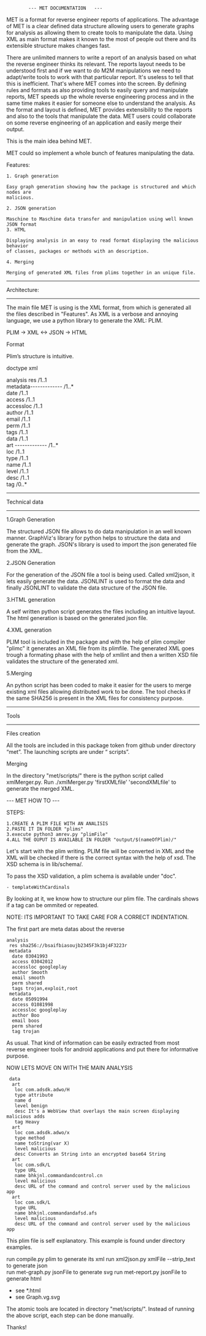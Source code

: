 			---	MET DOCUMENTATION	---


MET is a format for reverse engineer reports of applications. The advantage of MET is a clear defined data structure allowing users to generate graphs for analysis as allowing them to create tools to manipulate the data. Using XML as main format makes it known to the most of people out there and its extensible structure makes changes fast.

There are unlimited manners to write a report of an analysis based on what the reverse
engineer thinks its relevant. The reports layout needs to be understood first and if 
we want to do M2M manipulations we need to adapt/write tools to work with that 
particular report. It's useless to tell that this is inefficient. That's where MET
comes into the screen. By defining rules and formats as also providing tools to easily
query and manipulate reports, MET speeds up the whole reverse engineering process and 
in the same time makes it easier for someone else to understand the analysis. As the
format and layout is defined, MET provides extensibility to the reports and also to the tools that manipulate the data. MET users could collaborate on some reverse engineering of an application and easily merge their output.

This is the main idea behind MET.

MET could so implement a whole bunch of features manipulating the data.

Features:

	1. Graph generation
	
	Easy graph generation showing how the package is structured and which nodes are
	malicious.

	2. JSON generation
	
	Maschine to Maschine data transfer and manipulation using well known JSON format	
	3. HTML 

	Displaying analysis in an easy to read format displaying the malicious behavior 	
	of classes, packages or methods with an description.

	4. Merging

	Merging of generated XML files from plims together in an unique file.

______________
Architecture:
______________

The main file MET is using is the XML format, from which is generated all the files
described in "Features". As XML is a verbose and annoying language, we use a python library to generate the XML: PLIM.

PLIM -> XML <-> JSON -> HTML

Format

Plim’s structure is intuitive.
 
doctype xml

analysis
 res			/1..1  
 metadata-------------	/1..*  
  date			/1..1  
  access 		/1..1  
  accessloc 		/1..1  
  author 		/1..1  
  email 		/1..1  
  perm			/1..1  
  tags 			/1..1  
 data			/1..1  
  art	-------------	/1..*  
   loc			/1..1  
   type			/1..1  
   name 		/1..1  
   level		/1..1  
   desc			/1..1  
   tag			/0..*  
______________

Technical data
______________


1.Graph Generation

The structured JSON file allows to do data manipulation in an well known manner.
GraphViz's library for python helps to structure the data and generate the graph.
JSON's library is used to import the json generated file from the XML.


2.JSON Generation

For the generation of the JSON file a tool is being used. Called xml2json, it lets easily generate the data. JSONLINT is used to format the data and finally JSONLINT to validate the data structure of the JSON file.

3.HTML generation

A self written python script generates the files including an intuitive layout. 
The html generation is based on the generated json file.

4.XML generation

PLIM tool is included in the package and with the help of plim compiler "plimc" it generates an XML file from its plimfile. The generated XML goes trough a formating phase with the help of xmllint and then a written XSD file validates the structure of the generated xml.

5.Merging

An python script has been coded to make it easier for the users to merge existing xml files allowing distributed work to be done. The tool checks if the same SHA256 is present in the XML files for consistency purpose.

______

Tools
______


Files creation

All the tools are included in this package token from github under directory “met”.
The launching scripts are under “ scripts”.


Merging

In the directory "met/scripts/" there is the python script called xmlMerger.py.
Run ./xmlMerger.py 'firstXMLfile' 'secondXMLfile'	to generate the merged XML.

					


--- MET HOW TO ---



STEPS:

	1.CREATE A PLIM FILE WITH AN ANALISIS
	2.PASTE IT IN FOLDER "plims"
	3.execute python3 amrev.py "plimFile"
	4.ALL THE OUPUT IS AVAILABLE IN FOLDER "output/$(nameOfPlim)/"


Let's start with the plim writing.
PLIM file will be converted in XML and the XML will be checked if there is the correct syntax with the help of xsd. The XSD schema is in lib/schema/.

To pass the XSD validation, a plim schema is available under "doc".

	- templateWithCardinals

By looking at it, we know how to structure our plim file. The cardinals shows if a tag can be ommited or repeated.

NOTE: ITS IMPORTANT TO TAKE CARE FOR A CORRECT INDENTATION.

The first part are meta datas about the reverse

	analysis  
	 res sha256://bsaifbiasoujb2345F3k1bj4F3223r  
	 metadata  
	  date 03041993  
	  access 03042012  
	  accessloc googleplay  
	  author Smooth  
	  email smooth  
	  perm shared  
	  tags trojan,exploit,root   
	 metadata  
	  date 05091994  
	  access 01081998  
	  accessloc googleplay  
	  author Boo  
	  email boos  
	  perm shared  
	  tag trojan  
	
	
As usual. That kind of information can be easily extracted from most reverse engineer tools for android applications and put there for informative purpose.


NOW LETS MOVE ON WITH THE MAIN ANALYSIS

	 data  
	  art  
	   loc com.adsdk.adwo/H  
	   type attribute  
	   name d  
	   level benign  
	   desc It's a WebView that overlays the main screen displaying malicious adds  
	   tag Heavy  
	  art  
	   loc com.adsdk.adwo/x  
	   type method  
	   name toString(var X)  
	   level malicious  
	   desc Converts an String into an encrypted base64 String  
	  art  
	   loc com.sdk/L  
	   type URL  
	   name bhkjnl.commandandcontrol.cn  
	   level malicious  
	   desc URL of the command and control server used by the malicious app  
	  art  
	   loc com.sdk/L  
	   type URL  
	   name bhkjnl.commandandafsd.afs  
	   level malicious  
	   desc URL of the command and control server used by the malicious app  
                                                                         
This plim file is self explanatory.
This example is found under directory examples.

run compile.py plim 			to generate its xml
run xml2json.py xmlFile --strip_text 	to generate json     
run met-graph.py jsonFile		to generate svg
run met-report.py jsonFile		to generate html

 - see *.html
 - see Graph.vg.svg

The atomic tools are located in directory "met/scripts/". 
Instead of running the above script, each step can be done manually.

Thanks!

